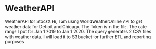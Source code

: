# WeatherAPI
WeatherAPI for StockX
Hi, I am using WorldWeatherOnline API to get weather data for Detroit and Chicago.
The Token is in the file. The date range I put for Jan 1 2019 to Jan 1 2020.
The query generates 2 CSV files with weather data. I will load it to S3 bucket for further ETL and reporting purposes 
